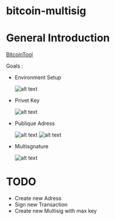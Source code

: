 # bitcoin-multisig

# General Introduction

[BitcoinTool](https://github.com/vbuterin/pybitcointools/tree/aeb0a2bbb8bbfe421432d776c649650eaeb882a5)

Goals :

- Environment Setup

  ![alt text](https://github.com/Bibi10/1.png)

- Privet Key

  ![alt text](https://github.com/Bibi10/blob/master/2.png)

- Publique Adress

  ![alt text](https://github.com/Bibi10/master/3.png)
  ![alt text](https://github.com/Bibi10/blob/master/4.png)

- Multisgnature

  ![alt text](https://github.com/Bibi10/blob/master/5.png)

# TODO

- Create new Adress
- Sign new Transaction
- Create new Multisig with max key
